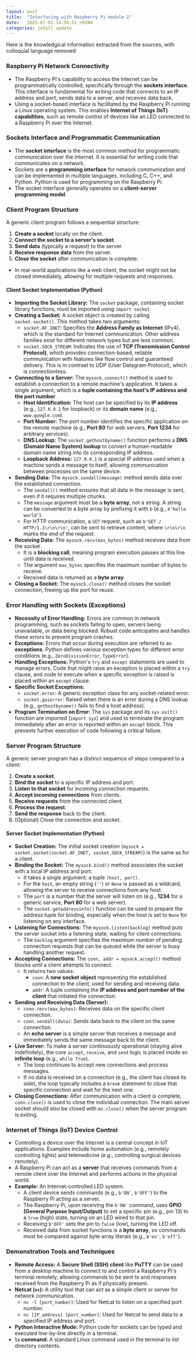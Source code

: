 ```yaml
---
layout: post
title:  "Interfacing with Raspberry Pi module 2"
date:   2025-07-01 14:56:51 +0200
categories: jekyll update
---
```




Here is the knowledgical information extracted from the sources, with colloquial language removed:

### Raspberry Pi Network Connectivity

*   The Raspberry Pi's capability to access the Internet can be programmatically controlled, specifically through the **sockets interface**. This interface is fundamental for writing code that connects to an IP address and port, sends data to a server, and receives data back.
*   Using a socket-based interface is facilitated by the Raspberry Pi running a Linux operating system. This enables **Internet of Things (IoT) capabilities**, such as remote control of devices like an LED connected to a Raspberry Pi over the Internet.

### Sockets Interface and Programmatic Communication

*   The **socket interface** is the most common method for programmatic communication over the Internet. It is essential for writing code that communicates on a network.
*   Sockets are a **programming interface** for network communication and can be implemented in multiple languages, including C, C++, and Python. Python is used for programming on the Raspberry Pi.
*   The socket interface generally operates on a **client-server programming model**.

### Client Program Structure

A generic client program follows a sequential structure:
1.  **Create a socket** locally on the client.
2.  **Connect the socket to a server's socket**.
3.  **Send data** (typically a request) to the server.
4.  **Receive response data** from the server.
5.  **Close the socket** after communication is complete.
*   In real-world applications like a web client, the socket might not be closed immediately, allowing for multiple requests and responses.

#### Client Socket Implementation (Python)

*   **Importing the Socket Library:** The `socket` package, containing socket library functions, must be imported using `import socket`.
*   **Creating a Socket:** A socket object is created by calling `socket.socket()`. This method takes two arguments:
    *   `socket.AF_INET`: Specifies the **Address Family as Internet** (IPv4), which is the standard for Internet communication. Other address families exist for different network types but are less common.
    *   `socket.SOCK_STREAM`: Indicates the use of **TCP (Transmission Control Protocol)**, which provides connection-based, reliable communication with features like flow control and guaranteed delivery. This is in contrast to UDP (User Datagram Protocol), which is connectionless.
*   **Connecting to a Server:** The `mysock.connect()` method is used to establish a connection to a remote machine's application. It takes a single argument, which is a **tuple containing the host's IP address and the port number**.
    *   **Host Identification:** The host can be specified by its **IP address** (e.g., `127.0.0.1` for loopback) or its **domain name** (e.g., `www.google.com`).
    *   **Port Number:** The port number identifies the specific application on the remote machine (e.g., **Port 80** for web servers, **Port 1234** for arbitrary services).
    *   **DNS Lookup:** The `socket.gethostbyname()` function performs a **DNS (Domain Name System) lookup** to convert a human-readable domain name string into its corresponding IP address.
    *   **Loopback Address:** `127.0.0.1` is a special IP address used when a machine sends a message to itself, allowing communication between processes on the same device.
*   **Sending Data:** The `mysock.sendall(message)` method sends data over the established connection.
    *   The `sendall()` method ensures that all data in the message is sent, even if it requires multiple chunks.
    *   The `message` argument must be a **byte array**, not a string. A string can be converted to a byte array by prefixing it with `b` (e.g., `b'hello world'`).
    *   For HTTP communication, a `GET` request, such as `b'GET / HTTP/1.1\r\n\r\n'`, can be sent to retrieve content, where `\r\n\r\n` marks the end of the request.
*   **Receiving Data:** The `mysock.recv(max_bytes)` method receives data from the socket.
    *   It is a **blocking call**, meaning program execution pauses at this line until data is received.
    *   The argument `max_bytes` specifies the maximum number of bytes to receive.
    *   Received data is returned as a **byte array**.
*   **Closing a Socket:** The `mysock.close()` method closes the socket connection, freeing up the port for reuse.

### Error Handling with Sockets (Exceptions)

*   **Necessity of Error Handling:** Errors are common in network programming, such as sockets failing to open, servers being unavailable, or data being blocked. Robust code anticipates and handles these errors to prevent program crashes.
*   **Exceptions:** Errors that occur during execution are referred to as **exceptions**. Python defines various exception types for different error conditions (e.g., `ZeroDivisionError`, `TypeError`).
*   **Handling Exceptions:** Python's `try` and `except` statements are used to manage errors. Code that might raise an exception is placed within a `try` clause, and code to execute when a specific exception is raised is placed within an `except` clause.
*   **Specific Socket Exceptions:**
    *   `socket.error`: A generic exception class for any socket-related error.
    *   `socket.gaierror`: Raised when there is an error during a DNS lookup (e.g., `gethostbyname()` fails to find a host address).
*   **Program Termination on Error:** The `sys` package and its `sys.exit()` function are imported (`import sys`) and used to terminate the program immediately after an error is reported within an `except` block. This prevents further execution of code following a critical failure.

### Server Program Structure

A generic server program has a distinct sequence of steps compared to a client:
1.  **Create a socket**.
2.  **Bind the socket** to a specific IP address and port.
3.  **Listen to that socket** for incoming connection requests.
4.  **Accept incoming connections** from clients.
5.  **Receive requests** from the connected client.
6.  **Process the request**.
7.  **Send the response** back to the client.
8.  (Optional) Close the connection and socket.

#### Server Socket Implementation (Python)

*   **Socket Creation:** The initial socket creation (`mysock = socket.socket(socket.AF_INET, socket.SOCK_STREAM)`) is the same as for a client.
*   **Binding the Socket:** The `mysock.bind()` method associates the socket with a local IP address and port.
    *   It takes a single argument: a tuple `(host, port)`.
    *   For the `host`, an empty string (`''`) or `None` is passed as a wildcard, allowing the server to receive connections from any host.
    *   The `port` is a number that the server will listen on (e.g., **1234** for a generic service, **Port 80** for a web server).
    *   The `socket.getaddressinfo()` function can be used to prepare the address tuple for binding, especially when the host is set to `None` for listening on any interface.
*   **Listening for Connections:** The `mysock.listen(backlog)` method puts the server socket into a listening state, waiting for client connections.
    *   The `backlog` argument specifies the maximum number of pending connection requests that can be queued while the server is busy handling another request.
*   **Accepting Connections:** The `conn, addr = mysock.accept()` method blocks until a client attempts to connect.
    *   It returns two values:
        *   `conn`: A **new socket object** representing the established connection to the client, used for sending and receiving data.
        *   `addr`: A tuple containing the **IP address and port number of the client** that initiated the connection.
*   **Sending and Receiving Data (Server):**
    *   `conn.recv(max_bytes)`: Receives data on the specific client connection.
    *   `conn.sendall(data)`: Sends data back to the client on the same connection.
    *   An **echo server** is a simple server that receives a message and immediately sends the same message back to the client.
*   **Live Server:** To make a server continuously operational (staying alive indefinitely), the core `accept`, `receive`, and `send` logic is placed inside an **infinite loop** (e.g., `while True`).
    *   The loop continues to accept new connections and process messages.
    *   If no data is received on a connection (e.g., the client has closed its side), the loop typically includes a `break` statement to close that specific connection and wait for the next one.
*   **Closing Connections:** After communication with a client is complete, `conn.close()` is used to close the individual connection. The main server socket should also be closed with `ms.close()` when the server program is exiting.

### Internet of Things (IoT) Device Control

*   Controlling a device over the Internet is a central concept in IoT applications. Examples include home automation (e.g., remotely controlling lights) and telemedicine (e.g., controlling surgical devices remotely).
*   A Raspberry Pi can act as a **server** that receives commands from a remote client over the Internet and performs actions in the physical world.
*   **Example:** An Internet-controlled LED system.
    *   A client device sends commands (e.g., `b'ON'`, `b'OFF'`) to the Raspberry Pi acting as a server.
    *   The Raspberry Pi, upon receiving the `b'ON'` command, uses **GPIO (General Purpose Input/Output)** to set a specific pin (e.g., pin 13) to a `true` (high) state, turning on an LED wired to that pin.
    *   Receiving `b'OFF'` sets the pin to `false` (low), turning the LED off.
    *   Received data from socket functions is a **byte array**, so commands must be compared against byte array literals (e.g., `b'on'`, `b'off'`).

### Demonstration Tools and Techniques

*   **Remote Access:** A **Secure Shell (SSH) client** like **PuTTY** can be used from a desktop machine to connect to and control a Raspberry Pi's terminal remotely, allowing commands to be sent to and responses received from the Raspberry Pi as if physically present.
*   **Netcat (`nc`):** A utility tool that can act as a simple client or server for network communication.
    *   `nc -l [port_number]`: Used for Netcat to listen on a specified port number.
    *   `nc [IP_address] [port_number]`: Used for Netcat to send data to a specified IP address and port.
*   **Python Interactive Mode:** Python code for sockets can be typed and executed line-by-line directly in a terminal.
*   **`ls` command:** A standard Linux command used in the terminal to list directory contents.
